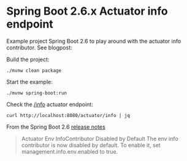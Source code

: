 # Spring Boot 2.6.x Actuator info endpoint

Example project Spring Boot 2.6 to play around with the actuator info contributor.
See blogpost: 

Build the project:

```
./mvnw clean package
```

Start the example:

```
./mvnw spring-boot:run
```

Check the [/info](http://localhost:8080/actuator/info) actuator endpoint:

```
curl http://localhost:8080/actuator/info | jq
```

From the Spring Boot 2.6 [release notes](https://github.com/spring-projects/spring-boot/wiki/Spring-Boot-2.6-Release-Notes#actuator-env-infocontributor-disabled-by-default)

> Actuator Env InfoContributor Disabled by Default
The env info contributor is now disabled by default. To enable it, set management.info.env.enabled to true.
